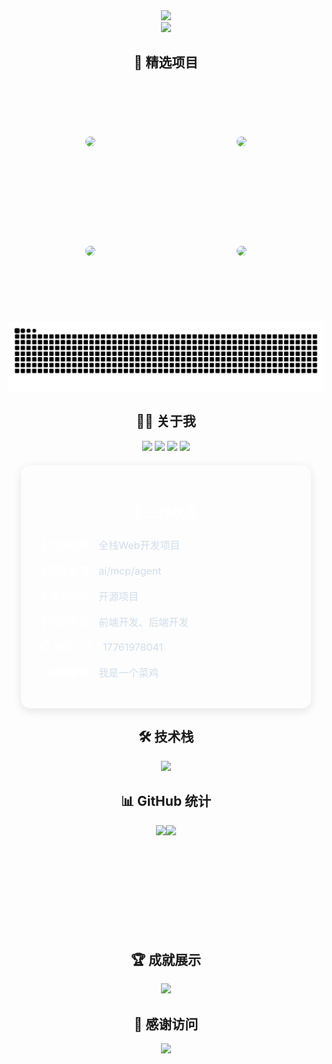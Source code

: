 <!-- 动态横幅 -->
<div align="center">
  <img src="https://capsule-render.vercel.app/api?type=waving&color=0:87CEEB,50:98FB98,100:F0E68C&height=200&section=header&text=你好世界!&fontSize=80&fontAlignY=35&animation=twinkling&fontColor=fff&desc=欢迎来到我的GitHub主页&descAlignY=55&descSize=20" />
</div>
<!-- 打字机效果 -->
<div align="center">
  <img src="https://readme-typing-svg.herokuapp.com/?lines=👋+你好，我是一名全栈开发者;🚀+热爱编程，享受创造;🌱+持续学习，不断进步;💡+用代码改变世界&font=Fira%20Code&center=true&width=450&height=45&color=36BCF7&vCenter=true&size=22&pause=1000&repeat=true" />
</div>
<!-- 项目展示 -->
<div align="center">
  <h2>🌟 精选项目</h2>
  <table style="border-collapse: separate; border-spacing: 20px;">
    <tr>
      <td style="width: 400px; height: 150px; text-align: center; vertical-align: middle;">
        <a href="https://github.com/zaizaizhao/mcp-swagger-server">
          <img src="https://github-readme-stats.vercel.app/api/pin/?username=zaizaizhao&repo=mcp-swagger-server&theme=default&locale=cn" style="max-width: 100%; max-height: 100%; border-radius: 8px;" />
        </a>
      </td>
      <td style="width: 400px; height: 150px; text-align: center; vertical-align: middle;">
        <a href="https://github.com/zaizaizhao/mcp-server-chart-minio">
          <img src="https://github-readme-stats.vercel.app/api/pin/?username=zaizaizhao&repo=mcp-server-chart-minio&theme=default&locale=cn" style="max-width: 100%; max-height: 100%; border-radius: 8px;" />
        </a>
      </td>
    </tr>
    <tr>
      <td style="width: 400px; height: 150px; text-align: center; vertical-align: middle;">
        <a href="https://github.com/zaizaizhao/pm2-server">
          <img src="https://github-readme-stats.vercel.app/api/pin/?username=zaizaizhao&repo=pm2-server&theme=default&locale=cn" style="max-width: 100%; max-height: 100%; border-radius: 8px;" />
        </a>
      </td>
      <td style="width: 400px; height: 150px; text-align: center; vertical-align: middle;">
        <a href="https://github.com/zaizaizhao/mcp-for-programmer">
          <img  src="https://github-readme-stats.vercel.app/api/pin/?username=zaizaizhao&repo=mcp-for-programmer&theme=default&locale=cn" style="max-width: 100%; max-height: 100%; border-radius: 8px;" />
        </a>
      </td>
    </tr>
  </table>
</div>
<div align="center">
  <picture>
    <source media="(prefers-color-scheme: dark)" srcset="https://raw.githubusercontent.com/zaizaizhao/zaizaizhao/output/github-contribution-grid-snake-dark.svg">
    <source media="(prefers-color-scheme: light)" srcset="https://raw.githubusercontent.com/zaizaizhao/zaizaizhao/output/github-contribution-grid-snake.svg">
    <img alt="github contribution grid snake animation" src="https://raw.githubusercontent.com/zaizaizhao/zaizaizhao/output/github-contribution-grid-snake.svg">
  </picture>
</div>
<!-- 个人介绍 -->
<div align="center">
  <h2>🙋‍♂️ 关于我</h2>
  <p>
    <img src="https://img.shields.io/badge/专业-全栈开发-brightgreen?style=flat-square" />
    <img src="https://img.shields.io/badge/位置-中国-red?style=flat-square" />
    <img src="https://img.shields.io/badge/爱好-编程-blue?style=flat-square" />
    <img src="https://img.shields.io/badge/状态-寻找合作机会-yellow?style=flat-square" />
  </p>
</div>

<!-- 个人信息卡片 -->
<div align="center">
  <div style="color: white; border-radius: 15px; padding: 30px; margin: 20px; max-width: 600px; box-shadow: 0 4px 15px rgba(0,0,0,0.1);">
    <h2 style="color: white; margin-bottom: 25px;">💼 工作状态</h2>
    <div style="text-align: left; font-size: 16px; line-height: 1.8;">
      <p style="margin: 12px 0;"><strong>🔭 目前在做：</strong><span style="color:rgb(209, 222, 236);">全栈Web开发项目</span></p>
      <p style="margin: 12px 0;"><strong>🌱 正在学习：</strong><span style="color: rgb(209, 222, 236);">ai/mcp/agent</span></p>
      <p style="margin: 12px 0;"><strong>👯 寻求合作：</strong><span style="color:rgb(209, 222, 236);">开源项目</span></p>
      <p style="margin: 12px 0;"><strong>💬 可以咨询：</strong><span style="color:rgb(209, 222, 236);">前端开发、后端开发</span></p>
      <p style="margin: 12px 0;"><strong>📫 联系方式：</strong><span style="color:rgb(209, 222, 236);">17761978041</span></p>
      <p style="margin: 12px 0;"><strong>⚡ 有趣事实：</strong><span style="color:rgb(209, 222, 236);">我是一个菜鸡</span></p>
    </div>
  </div>
</div>

<!-- 技术栈 -->
<div align="center">
  <h2>🛠️ 技术栈</h2>
  <img src="https://skillicons.dev/icons?i=html,css,js,ts,react,vue,angular,tailwind,sass,net,nodejs,ts,python,express,git,github,docker,kubernetes,linux" />
</div>

<!-- GitHub统计 -->
<div align="center">
  <h2>📊 GitHub 统计</h2>
  
  <div style="display: flex; justify-content: center; align-items: center;">
    <img height="170" src="https://github-readme-stats.vercel.app/api?username=zaizaizhao&show_icons=true&theme=default&locale=cn&include_all_commits=true&count_private=true&border_radius=10"/>
    <img height="170" src="https://github-readme-stats.vercel.app/api/top-langs/?username=zaizaizhao&layout=compact&langs_count=8&theme=default&locale=cn&border_radius=10"/>
  </div>
</div>
<!-- 奖杯展示 -->
<div align="center">
  <h2>🏆 成就展示</h2>
  <img src="https://github-profile-trophy.vercel.app/?username=zaizaizhao&theme=flat&no-frame=true&no-bg=false&margin-w=4&row=2&column=4" />
</div>
<!-- 感谢词 -->
<div align="center">
  <h2>🙏 感谢访问</h2>
  <img src="https://readme-typing-svg.herokuapp.com/?lines=感谢您的访问!;Thanks+for+visiting!;期待与您合作!;Looking+forward+to+collaboration!&font=Fira%20Code&center=true&width=450&height=45&color=36BCF7&vCenter=true&size=22&pause=1000&repeat=true" />
</div>
